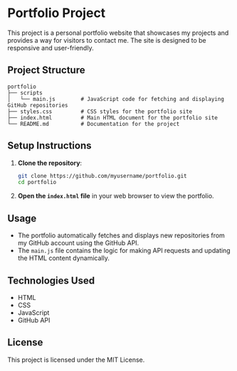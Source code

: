 # Portfolio Project

This project is a personal portfolio website that showcases my projects and provides a way for visitors to contact me. The site is designed to be responsive and user-friendly.

## Project Structure

```plaintext
portfolio
├── scripts
│   └── main.js        # JavaScript code for fetching and displaying GitHub repositories
├── styles.css         # CSS styles for the portfolio site
├── index.html         # Main HTML document for the portfolio site
└── README.md          # Documentation for the project
```

## Setup Instructions

1. **Clone the repository**:

   ```bash
   git clone https://github.com/myusername/portfolio.git
   cd portfolio
   ```

2. **Open the `index.html` file** in your web browser to view the portfolio.

## Usage

- The portfolio automatically fetches and displays new repositories from my GitHub account using the GitHub API.
- The `main.js` file contains the logic for making API requests and updating the HTML content dynamically.

## Technologies Used

- HTML
- CSS
- JavaScript
- GitHub API

## License

This project is licensed under the MIT License.

